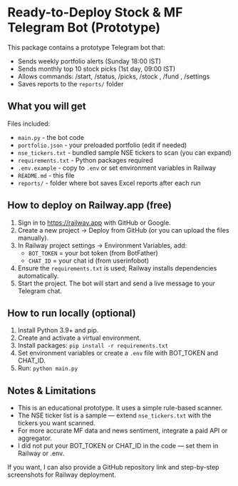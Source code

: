 # Ready-to-Deploy Stock & MF Telegram Bot (Prototype)

This package contains a prototype Telegram bot that:
- Sends weekly portfolio alerts (Sunday 18:00 IST)
- Sends monthly top 10 stock picks (1st day, 09:00 IST)
- Allows commands: /start, /status, /picks, /stock <symbol>, /fund <name>, /settings
- Saves reports to the `reports/` folder

## What you will get
Files included:
- `main.py` - the bot code
- `portfolio.json` - your preloaded portfolio (edit if needed)
- `nse_tickers.txt` - bundled sample NSE tickers to scan (you can expand)
- `requirements.txt` - Python packages required
- `.env.example` - copy to `.env` or set environment variables in Railway
- `README.md` - this file
- `reports/` - folder where bot saves Excel reports after each run

## How to deploy on Railway.app (free)
1. Sign in to https://railway.app with GitHub or Google.
2. Create a new project -> Deploy from GitHub (or you can upload the files manually).
3. In Railway project settings -> Environment Variables, add:
   - `BOT_TOKEN` = your bot token (from BotFather)
   - `CHAT_ID` = your chat id (from userinfobot)
4. Ensure the `requirements.txt` is used; Railway installs dependencies automatically.
5. Start the project. The bot will start and send a live message to your Telegram chat.

## How to run locally (optional)
1. Install Python 3.9+ and pip.
2. Create and activate a virtual environment.
3. Install packages: `pip install -r requirements.txt`
4. Set environment variables or create a `.env` file with BOT_TOKEN and CHAT_ID.
5. Run: `python main.py`

## Notes & Limitations
- This is an educational prototype. It uses a simple rule-based scanner.
- The NSE ticker list is a sample — extend `nse_tickers.txt` with the tickers you want scanned.
- For more accurate MF data and news sentiment, integrate a paid API or aggregator.
- I did not put your BOT_TOKEN or CHAT_ID in the code — set them in Railway or .env.

If you want, I can also provide a GitHub repository link and step-by-step screenshots for Railway deployment.